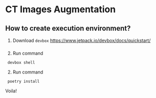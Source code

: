 # CT Images Augmentation

## How to create execution environment?

1. Download ``devbox``
https://www.jetpack.io/devbox/docs/quickstart/
###
2. Run command
```console
 devbox shell
```
2. Run command
```console
 poetry install
```

Voila!
